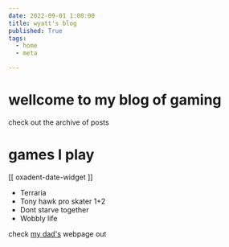 ```yaml
---
date: 2022-09-01 1:00:00
title: wyatt's blog
published: True
tags:
  - home
  - meta

---
```


# wellcome to my blog of gaming 
check out the archive of posts
# games I play

[[ oxadent-date-widget ]]


* Terraria
* Tony hawk pro skater 1+2
* Dont starve together 
* Wobbly life


check [my dad's](https://waylonwalker.com) webpage out

